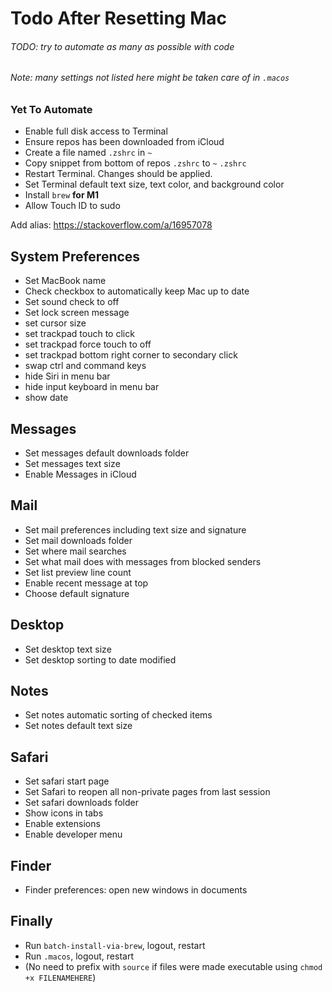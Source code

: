 # Todo After Resetting Mac

###### TODO: try to automate as many as possible with code
###### Note: many settings not listed here might be taken care of in `.macos`

### Yet To Automate
- Enable full disk access to Terminal
- Ensure repos has been downloaded from iCloud
- Create a file named `.zshrc` in `~`
- Copy snippet from bottom of repos `.zshrc` to `~` `.zshrc`
- Restart Terminal. Changes should be applied.
- Set Terminal default text size, text color, and background color
- Install `brew` **for M1**
- Allow Touch ID to sudo

Add alias: https://stackoverflow.com/a/16957078


## System Preferences
- Set MacBook name
- Check checkbox to automatically keep Mac up to date
- Set sound check to off
- Set lock screen message
- set cursor size
- set trackpad touch to click
- set trackpad force touch to off
- set trackpad bottom right corner to secondary click
- swap ctrl and command keys
- hide Siri in menu bar
- hide input keyboard in menu bar
- show date

## Messages
- Set messages default downloads folder
- Set messages text size
- Enable Messages in iCloud

## Mail
- Set mail preferences including text size and signature
- Set mail downloads folder
- Set where mail searches
- Set what mail does with messages from blocked senders
- Set list preview line count
- Enable recent message at top
- Choose default signature

## Desktop
- Set desktop text size
- Set desktop sorting to date modified

## Notes
- Set notes automatic sorting of checked items
- Set notes default text size

## Safari
- Set safari start page
- Set Safari to reopen all non-private pages from last session
- Set safari downloads folder
- Show icons in tabs
- Enable extensions
- Enable developer menu

## Finder
- Finder preferences: open new windows in documents

## Finally
- Run `batch-install-via-brew`, logout, restart
- Run `.macos`, logout, restart
- (No need to prefix with `source` if files were made executable using `chmod +x FILENAMEHERE`)